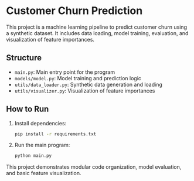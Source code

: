 # Customer Churn Prediction

This project is a machine learning pipeline to predict customer churn using a synthetic dataset. It includes data loading, model training, evaluation, and visualization of feature importances.

## Structure

- `main.py`: Main entry point for the program
- `models/model.py`: Model training and prediction logic
- `utils/data_loader.py`: Synthetic data generation and loading
- `utils/visualizer.py`: Visualization of feature importances

## How to Run

1. Install dependencies:
   ```bash
   pip install -r requirements.txt
   ```

2. Run the main program:
   ```bash
   python main.py
   ```

This project demonstrates modular code organization, model evaluation, and basic feature visualization.
